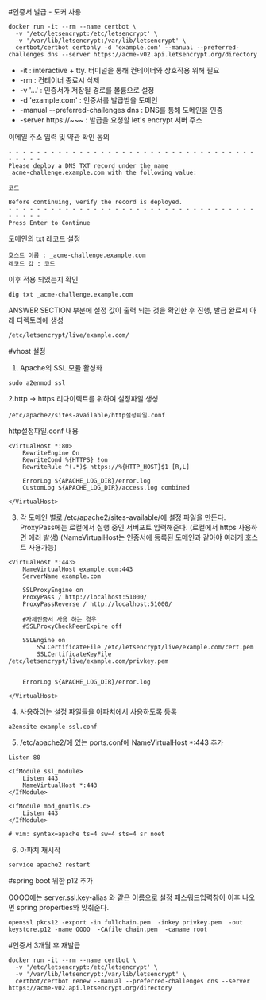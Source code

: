 #인증서 발급 - 도커 사용

```
docker run -it --rm --name certbot \
  -v '/etc/letsencrypt:/etc/letsencrypt' \
  -v '/var/lib/letsencrypt:/var/lib/letsencrypt' \
  certbot/certbot certonly -d 'example.com' --manual --preferred-challenges dns --server https://acme-v02.api.letsencrypt.org/directory
```
- -it : interactive + tty. 터미널을 통해 컨테이너와 상호작용 위해 필요
- -rm : 컨테이너 종료시 삭제
- -v '...' : 인증서가 저장될 경로를 볼륨으로 설정
- -d 'example.com' : 인증서를 발급받을 도메인
- -manual --preferred-challenges dns : DNS를 통해 도메인을 인증
- -server https://~~~ : 발급을 요청할 let's encrypt 서버 주소

이메일 주소 입력 및 약관 확인 동의

```
- - - - - - - - - - - - - - - - - - - - - - - - - - - - - - - - - - - - - - - -
Please deploy a DNS TXT record under the name
_acme-challenge.example.com with the following value:

코드

Before continuing, verify the record is deployed.
- - - - - - - - - - - - - - - - - - - - - - - - - - - - - - - - - - - - - - - -
Press Enter to Continue
```

도메인의 txt 레코드 설정
``` 
호스트 이름 : _acme-challenge.example.com 
레코드 값 : 코드
```

이후 적용 되었는지 확인
``` 
dig txt _acme-challenge.example.com
```

ANSWER SECTION 부분에 설정 값이 출력 되는 것을 확인한 후 진행, 발급 완료시 아래 디렉토리에 생성
```
/etc/letsencrypt/live/example.com/
```

#vhost 설정


1. Apache의 SSL 모듈 활성화

```
sudo a2enmod ssl
```

2.http -> https 리다이렉트를 위하여 설정파일 생성
```
/etc/apache2/sites-available/http설정파일.conf
```

http설정파일.conf 내용
```
<VirtualHost *:80>
	RewriteEngine On
	RewriteCond %{HTTPS} !on
	RewriteRule ^(.*)$ https://%{HTTP_HOST}$1 [R,L]

	ErrorLog ${APACHE_LOG_DIR}/error.log
	CustomLog ${APACHE_LOG_DIR}/access.log combined

</VirtualHost>

```


3. 각 도메인 별로 /etc/apache2/sites-available/에 설정 파일을 만든다.
ProxyPass에는 로컬에서 실행 중인 서버포트 입력해준다.
(로컬에서 https 사용하면 에러 발생)
(NameVirtualHost는 인증서에 등록된 도메인과 같아야 여러개 호스트 사용가능)
```
<VirtualHost *:443>
	NameVirtualHost example.com:443
	ServerName example.com

	SSLProxyEngine on
	ProxyPass / http://localhost:51000/
	ProxyPassReverse / http://localhost:51000/

	#자체인증서 사용 하는 경우
	#SSLProxyCheckPeerExpire off

	SSLEngine on
    	SSLCertificateFile /etc/letsencrypt/live/example.com/cert.pem
    	SSLCertificateKeyFile /etc/letsencrypt/live/example.com/privkey.pem


	ErrorLog ${APACHE_LOG_DIR}/error.log

</VirtualHost>

```

4. 사용하려는 설정 파일들을 아파치에서 사용하도록 등록

```
a2ensite example-ssl.conf
```

5. /etc/apache2/에 있는 ports.conf에 NameVirtualHost *:443 추가
```
Listen 80

<IfModule ssl_module>
	Listen 443
    NameVirtualHost *:443       
</IfModule>

<IfModule mod_gnutls.c>
	Listen 443
</IfModule>

# vim: syntax=apache ts=4 sw=4 sts=4 sr noet

```

6. 아파치 재시작
```
service apache2 restart
```

#spring boot 위한 p12 추가

OOOO에는 server.ssl.key-alias 와 같은 이름으로 설정
패스워드입력창이 이후 나오면 spring properties와 맞춰준다.
```
openssl pkcs12 -export -in fullchain.pem  -inkey privkey.pem  -out keystore.p12 -name OOOO  -CAfile chain.pem  -caname root

```





#인증서 3개월 후 재발급
```
docker run -it --rm --name certbot \
  -v '/etc/letsencrypt:/etc/letsencrypt' \
  -v '/var/lib/letsencrypt:/var/lib/letsencrypt' \
  certbot/certbot renew --manual --preferred-challenges dns --server https://acme-v02.api.letsencrypt.org/directory
```
